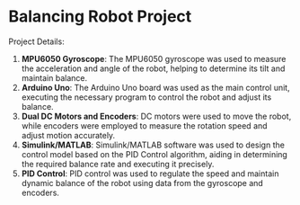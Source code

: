 # Balancing Robot Project 
Project Details:
1. **MPU6050 Gyroscope**: The MPU6050 gyroscope was used to measure the acceleration and angle of the robot, helping to determine its tilt and maintain balance.
2. **Arduino Uno**: The Arduino Uno board was used as the main control unit, executing the necessary program to control the robot and adjust its balance.
3. **Dual DC Motors and Encoders**: DC motors were used to move the robot, while encoders were employed to measure the rotation speed and adjust motion accurately.
4. **Simulink/MATLAB**: Simulink/MATLAB software was used to design the control model based on the PID Control algorithm, aiding in determining the required balance rate and executing it precisely.
5. **PID Control**: PID control was used to regulate the speed and maintain dynamic balance of the robot using data from the gyroscope and encoders.
